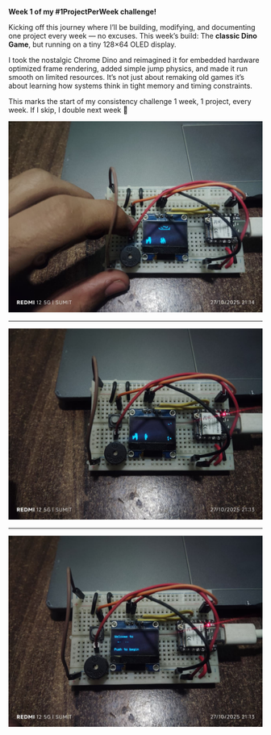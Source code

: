 **Week 1 of my #1ProjectPerWeek challenge!**

Kicking off this journey where I’ll be building, modifying, and documenting one project every week — no excuses.
This week’s build: The **classic Dino Game**, but running on a tiny 128×64 OLED display.

I took the nostalgic Chrome Dino and reimagined it for embedded hardware optimized frame rendering, added simple jump physics, and made it run smooth on limited resources.
It’s not just about remaking old games it’s about learning how systems think in tight memory and timing constraints.

This marks the start of my consistency challenge 1 week, 1 project, every week.
If I skip, I double next week 😤

![](Week_1/Images/Image_1)

-   -   -   -   -   -   -   -   -   -   -   -

![](Images/Image_2.jpeg)

-   -   -   -   -   -   -   -   -   -   -   -

![](Images/Image_3.jpeg)
